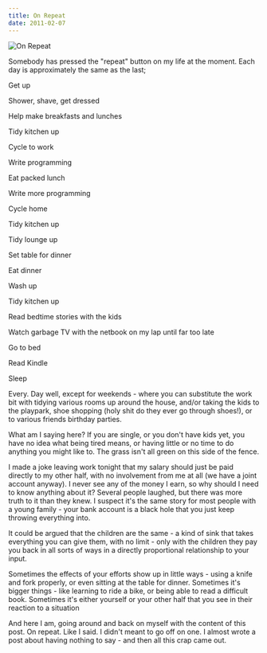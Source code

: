 ```yaml
---
title: On Repeat
date: 2011-02-07
---
```


![On Repeat](https://source.unsplash.com/gp8BLyaTaA0/1600x900)

Somebody has pressed the "repeat" button on my life at the moment. Each day is approximately the same as the last;

Get up

Shower, shave, get dressed

Help make breakfasts and lunches

Tidy kitchen up

Cycle to work

Write programming

Eat packed lunch

Write more programming

Cycle home

Tidy kitchen up

Tidy lounge up

Set table for dinner

Eat dinner

Wash up

Tidy kitchen up

Read bedtime stories with the kids

Watch garbage TV with the netbook on my lap until far too late

Go to bed

Read Kindle

Sleep

Every. Day well, except for weekends - where you can substitute the work bit with tidying various rooms up around the house, and/or taking the kids to the playpark, shoe shopping (holy shit do they ever go through shoes!), or to various friends birthday parties.

What am I saying here? If you are single, or you don't have kids yet, you have no idea what being tired means, or having little or no time to do anything you might like to. The grass isn't all green on this side of the fence.

I made a joke leaving work tonight that my salary should just be paid directly to my other half, with no involvement from me at all (we have a joint account anyway). I never see any of the money I earn, so why should I need to know anything about it? Several people laughed, but there was more truth to it than they knew. I suspect it's the same story for most people with a young family - your bank account is a black hole that you just keep throwing everything into.

It could be argued that the children are the same - a kind of sink that takes everything you can give them, with no limit - only with the children they pay you back in all sorts of ways in a directly proportional relationship to your input.

Sometimes the effects of your efforts show up in little ways - using a knife and fork properly, or even sitting at the table for dinner. Sometimes it's bigger things - like learning to ride a bike, or being able to read a difficult book. Sometimes it's either yourself or your other half that you see in their reaction to a situation

And here I am, going around and back on myself with the content of this post. On repeat. Like I said. I didn't meant to go off on one. I almost wrote a post about having nothing to say - and then all this crap came out.
